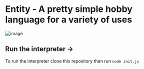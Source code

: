 # Entity -  A pretty simple hobby language for a variety of uses

![image](https://user-images.githubusercontent.com/68202118/145693660-1d44f433-4f33-4e4b-957a-0b05e4929ee4.png)


## Run the interpreter ->
To run the interpreter clone this repository then run `node init.js`
